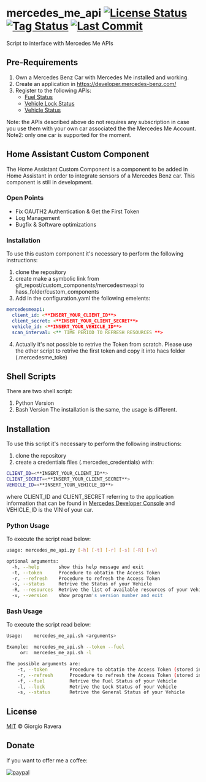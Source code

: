 # mercedes_me_api [![License Status](https://img.shields.io/github/license/xraver/mercedes_me_api)](https://github.com/xraver/mercedes_me_api/blob/master/LICENSE) [![Tag Status](https://img.shields.io/github/v/tag/xraver/mercedes_me_api)](https://github.com/xraver/mercedes_me_api/tags) [![Last Commit](https://img.shields.io/github/last-commit/xraver/mercedes_me_api)](https://github.com/xraver/mercedes_me_api/commits/master)
Script to interface with Mercedes Me APIs

## Pre-Requirements
1) Own a Mercedes Benz Car with Mercedes Me installed and working.
2) Create an application in https://developer.mercedes-benz.com/
3) Register to the following APIs:
   - [Fuel Status](https://developer.mercedes-benz.com/products/fuel_status)
   - [Vehicle Lock Status](https://developer.mercedes-benz.com/products/vehicle_lock_status)
   - [Vehicle Status](https://developer.mercedes-benz.com/products/vehicle_status)

Note: the APIs described above do not requires any subscription in case you use them with your own car associated the the Mercedes Me Account.
Note2: only one car is supported for the moment.

## Home Assistant Custom Component
The Home Assistant Custom Component is a component to be added in Home Assistant in order to integrate sensors of a Mercedes Benz car.
This component is still in development.
### Open Points
- Fix OAUTH2 Authentication & Get the First Token
- Log Management
- Bugfix & Software optimizations

### Installation
To use this custom component it's necessary to perform the following instructions:
1) clone the repository
2) create make a symbolic link from git_repost/custom_components/mercedesmeapi to hass_folder/custom_components
3) Add in the configuration.yaml the following emelents:
```yaml
mercedesmeapi:
  client_id: <**INSERT_YOUR_CLIENT_ID**>
  client_secret: <**INSERT_YOUR_CLIENT_SECRET**>
  vehicle_id: <**INSERT_YOUR_VEHICLE_ID**>
  scan_interval: <** TIME PERIOD TO REFRESH RESOURCES **>
```
4) Actually it's not possible to retrive the Token from scratch. Please use the other script to retrive the first token and copy it into hacs folder (.mercedesme_toke)

## Shell Scripts
There are two shell script:
1) Python Version
2) Bash Version
The installation is the same, the usage is different.

## Installation
To use this script it's necessary to perform the following instructions:
1) clone the repository
2) create a credentials files (.mercedes_credentials) with:
```bash
CLIENT_ID=<**INSERT_YOUR_CLIENT_ID**>
CLIENT_SECRET=<**INSERT_YOUR_CLIENT_SECRET**>
VEHICLE_ID=<**INSERT_YOUR_VEHICLE_ID**>
```

where CLIENT_ID and CLIENT_SECRET referring to the application information that can be found in [Mercedes Developer Console](https://developer.mercedes-benz.com/console) and VEHICLE_ID is the VIN of your car.

### Python Usage
To execute the script read below:
```bash
usage: mercedes_me_api.py [-h] [-t] [-r] [-s] [-R] [-v]

optional arguments:
  -h, --help       show this help message and exit
  -t, --token      Procedure to obtatin the Access Token
  -r, --refresh    Procedure to refresh the Access Token
  -s, --status     Retrive the Status of your Vehicle
  -R, --resources  Retrive the list of available resources of your Vehicle
  -v, --version    show program's version number and exit
```

### Bash Usage
To execute the script read below:
```bash
Usage:    mercedes_me_api.sh <arguments>

Example:  mercedes_me_api.sh --token --fuel
     or:  mercedes_me_api.sh -l

The possible arguments are:
    -t, --token        Procedure to obtatin the Access Token (stored into .mercedes_token)
    -r, --refresh      Procedure to refresh the Access Token (stored into .mercedes_token)
    -f, --fuel         Retrive the Fuel Status of your Vehicle
    -l, --lock         Retrive the Lock Status of your Vehicle
    -s, --status       Retrive the General Status of your Vehicle
```

## License
[MIT](http://opensource.org/licenses/MIT) © Giorgio Ravera

## Donate
If you want to offer me a coffee:

[![paypal](https://www.paypalobjects.com/en_US/IT/i/btn/btn_donateCC_LG.gif)](https://www.paypal.com/cgi-bin/webscr?cmd=_donations&business=giorgio.ravera%40gmail.com&currency_code=EUR)
